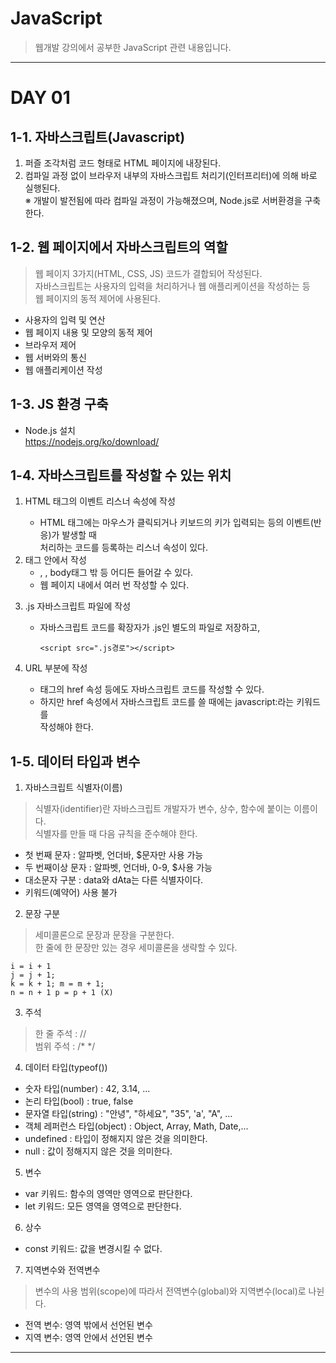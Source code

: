 # JavaScript
> 웹개발 강의에서 공부한 JavaScript 관련 내용입니다.

<hr/>

# DAY 01

## 1-1. 자바스크립트(Javascript)  

   1. 퍼즐 조각처럼 코드 형태로 HTML 페이지에 내장된다.  
   2. 컴파일 과정 없이 브라우저 내부의 자바스크립트 처리기(인터프리터)에 의해 바로 실행된다.  
      ※ 개발이 발전됨에 따라 컴파일 과정이 가능해졌으며, Node.js로 서버환경을 구축한다.  

## 1-2. 웹 페이지에서 자바스크립트의 역할  

> 웹 페이지 3가지(HTML, CSS, JS) 코드가 결합되어 작성된다.  
> 자바스크립트는 사용자의 입력을 처리하거나 웹 애플리케이션을 작성하는 등  
  웹 페이지의 동적 제어에 사용된다.

   - 사용자의 입력 및 연산  
   - 웹 페이지 내용 및 모양의 동적 제어  
   - 브라우저 제어  
   - 웹 서버와의 통신  
   - 웹 애플리케이션 작성  

## 1-3. JS 환경 구축  

   - Node.js 설치  
     https://nodejs.org/ko/download/

## 1-4. 자바스크립트를 작성할 수 있는 위치  

   1. HTML 태그의 이벤트 리스너 속성에 작성  
      - HTML 태그에는 마우스가 클릭되거나 키보드의 키가 입력되는 등의 이벤트(반응)가 발생할 때  
        처리하는 코드를 등록하는 리스너 속성이 있다.

   2. <script></script>태그 안에서 작성  
      - <head></head>, <body></body>, body태그 밖 등 어디든 들어갈 수 있다.  
      - 웹 페이지 내에서 여러 번 작성할 수 있다.  

   3. .js 자바스크립트 파일에 작성  
      - 자바스크립트 코드를 확장자가 .js인 별도의 파일로 저장하고,
        
            <script src=".js경로"></script>

   4. URL 부분에 작성  
      - <a>태그의 href 속성 등에도 자바스크립트 코드를 작성할 수 있다.  
      - 하지만 href 속성에서 자바스크립트 코드를 쓸 때에는 javascript:라는 키워드를  
        작성해야 한다.

## 1-5. 데이터 타입과 변수  

1. 자바스크립트 식별자(이름)    
> 식별자(identifier)란 자바스크립트 개발자가 변수, 상수, 함수에 붙이는 이름이다.  
  식별자를 만들 때 다음 규칙을 준수해야 한다.  
 
  - 첫 번째 문자 : 알파벳, 언더바, $문자만 사용 가능  
  - 두 번째이상 문자 : 알파벳, 언더바, 0-9, $사용 가능  
  - 대소문자 구분 : data와 dAta는 다른 식별자이다.  
  - 키워드(예약어) 사용 불가  


2. 문장 구분      
> 세미콜론으로 문장과 문장을 구분한다.  
> 한 줄에 한 문장만 있는 경우 세미콜론을 생략할 수 있다.  

    i = i + 1
    j = j + 1;
    k = k + 1; m = m + 1;
    n = n + 1 p = p + 1 (X)

3. 주석  
> 한 줄 주석 : //    
> 범위 주석  : /* */  


4. 데이터 타입(typeof())  
  - 숫자 타입(number) : 42, 3.14, ...  
  - 논리 타입(bool) : true, false  
  - 문자열 타입(string) : "안녕", "하세요", "35", 'a', "A", ...  
  - 객체 레퍼런스 타입(object) : Object, Array, Math, Date,...  
  - undefined : 타입이 정해지지 않은 것을 의미한다.  
  - null : 값이 정해지지 않은 것을 의미한다.  

5. 변수  
  - var 키워드: 함수의 영역만 영역으로 판단한다.  
  - let 키워드: 모든 영역을 영역으로 판단한다.  

6. 상수  
  - const 키워드: 값을 변경시킬 수 없다.  

   
7. 지역변수와 전역변수
> 변수의 사용 범위(scope)에 따라서 전역변수(global)와 지역변수(local)로 나뉜다.

  - 전역 변수: 영역 밖에서 선언된 변수   
  - 지역 변수: 영역 안에서 선언된 변수  

<hr/>


